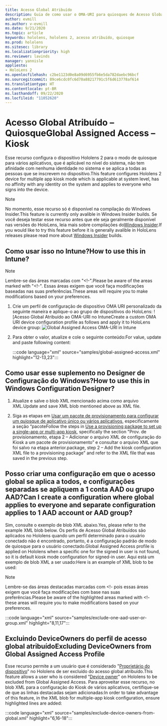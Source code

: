 ```yaml
---
title: Acesso Global Atribuído
description: Guia de como usar o OMA-URI para quiosques de Acesso Global Atribuído
author: evmill
ms.author: v-evmill
ms.date: 9/21/2020
ms.topic: article
keywords: hololens, hololens 2, acesso atribuído, quiosque
ms.prod: hololens
ms.sitesec: library
ms.localizationpriority: high
ms.reviewer: lavinds
manager: yannisle
appliesto:
- HoloLens 2
ms.openlocfilehash: c2be1123d0e8a09d6955fb6e5da782daebc96bcf
ms.sourcegitcommit: 89ce6cdc0fc6d70a88217791c5f6d613778af614
ms.translationtype: HT
ms.contentlocale: pt-BR
ms.lasthandoff: 09/22/2020
ms.locfileid: "11052620"
---
```

# <span data-ttu-id="fa0fb-104">Acesso Global Atribuído – Quiosque</span><span class="sxs-lookup"><span data-stu-id="fa0fb-104">Global Assigned Access – Kiosk</span></span>

<span data-ttu-id="fa0fb-105">Esse recurso configura o dispositivo Hololens 2 para o modo de quiosque para vários aplicativos, que é aplicável no nível do sistema, não tem afinidade com nenhuma identidade no sistema e se aplica a todas as pessoas que se inscrevem no dispositivo.</span><span class="sxs-lookup"><span data-stu-id="fa0fb-105">This feature configures Hololens 2 device for multiple app kiosk mode which is applicable at system level, has no affinity with any identity on the system and applies to everyone who signs into the device.</span></span> 

> [!NOTE]
> <span data-ttu-id="fa0fb-106">No momento, esse recurso só é disponível na compilação do Windows Insider.</span><span class="sxs-lookup"><span data-stu-id="fa0fb-106">This feature is currently only avalible in Windows Insider builds.</span></span> <span data-ttu-id="fa0fb-107">Se você deseja testar esse recurso antes que ele seja geralmente disponível nas versões do HoloLens, leia mais sobre compilações do[Windows Insider](hololens-insider.md).</span><span class="sxs-lookup"><span data-stu-id="fa0fb-107">If you would like to try this feature before it is generally avalible in HoloLens releases please read more about [Windows Insider](hololens-insider.md) builds.</span></span>
 
## <span data-ttu-id="fa0fb-108">Como usar isso no Intune?</span><span class="sxs-lookup"><span data-stu-id="fa0fb-108">How to use this in Intune?</span></span> 

> [!NOTE]
> <span data-ttu-id="fa0fb-109">Lembre-se das áreas marcadas com "<!-".</span><span class="sxs-lookup"><span data-stu-id="fa0fb-109">Please be aware of the areas marked with "<!-".</span></span> <span data-ttu-id="fa0fb-110">Essas áreas exigem que você faça modificações baseadas nas suas preferências.</span><span class="sxs-lookup"><span data-stu-id="fa0fb-110">These areas will require you to make modifications based on your preferences.</span></span> 

1.  <span data-ttu-id="fa0fb-111">Crie um perfil de configuração de dispositivo OMA URI personalizado da seguinte maneira e aplique-o ao grupo de dispositivos do HoloLens: ![Acesso Global Atribuído ao OMA-URI no Intune</span><span class="sxs-lookup"><span data-stu-id="fa0fb-111">Create a custom OMA URI device configuration profile as follows and apply it to HoloLens device group: ![Global Assigned Access OMA-URI in Intune</span></span>](images/global-assigned-access-omauri.png)

2.  <span data-ttu-id="fa0fb-112">Para obter o valor, atualize e cole o seguinte conteúdo:</span><span class="sxs-lookup"><span data-stu-id="fa0fb-112">For value, update and paste following content:</span></span> 

    :::code language="xml" source="samples/global-assigned-access.xml" highlight="12-13,23":::

## <span data-ttu-id="fa0fb-113">Como usar esse suplemento no Designer de Configuração do Windows?</span><span class="sxs-lookup"><span data-stu-id="fa0fb-113">How to use this in Windows Configuration Designer?</span></span> 
 
1.  <span data-ttu-id="fa0fb-114">Atualize e salve o blob XML mencionado acima como arquivo XML.</span><span class="sxs-lookup"><span data-stu-id="fa0fb-114">Update and save XML blob mentioned above as XML file.</span></span> 

2.  <span data-ttu-id="fa0fb-115">Siga as etapas em [Usar um pacote de provisionamento para configurar um quiosque de aplicativo único ou vários aplicativos](https://docs.microsoft.com/hololens/hololens-kiosk#use-a-provisioning-package-to-set-up-a-single-app-or-multi-app-kiosk), especificamente a seção “pacote</span><span class="sxs-lookup"><span data-stu-id="fa0fb-115">Follow the steps in [Use a provisioning package to set up a single-app or multi-app kiosk](https://docs.microsoft.com/hololens/hololens-kiosk#use-a-provisioning-package-to-set-up-a-single-app-or-multi-app-kiosk), specifically the section "Prov.</span></span> <span data-ttu-id="fa0fb-116">de provisionamento, etapa 2 – Adicionar o arquivo XML de configuração do Kiosk a um pacote de provisionamento” e consultar o arquivo XML que foi salvo na etapa anterior.</span><span class="sxs-lookup"><span data-stu-id="fa0fb-116">package, step 2 – Add the kiosk configuration XML file to a provisioning package" and refer to the XML file that was saved in the previous step.</span></span> 

## <span data-ttu-id="fa0fb-117">Posso criar uma configuração em que o acesso global se aplica a todos, e configurações separadas se apliquem a 1 conta AAD ou grupo AAD?</span><span class="sxs-lookup"><span data-stu-id="fa0fb-117">Can I create a configuration where global applies to everyone and separate configuration applies to 1 AAD account or AAD group?</span></span> 

<span data-ttu-id="fa0fb-118">Sim, consulte o exemplo de blob XML abaixo.</span><span class="sxs-lookup"><span data-stu-id="fa0fb-118">Yes, please refer to the example XML blob below.</span></span> <span data-ttu-id="fa0fb-119">Os perfis de Acesso Global Atribuídos são aplicados no Hololens quando um perfil determinado para o usuário conectado não é encontrado, portanto, é a configuração padrão de modo de quiosque para o usuário conectado.</span><span class="sxs-lookup"><span data-stu-id="fa0fb-119">Global Assigned Access profile is applied on Hololens when a specific one for the signed in user is not found, so it is default kiosk mode configuration for signed-in user.</span></span> <span data-ttu-id="fa0fb-120">Aqui está um exemplo de blob XML a ser usado:</span><span class="sxs-lookup"><span data-stu-id="fa0fb-120">Here is an example of XML blob to be used:</span></span> 

> [!NOTE]
> <span data-ttu-id="fa0fb-121">Lembre-se das áreas destacadas marcadas com <!- pois essas áreas exigem que você faça modificações com base nas suas preferências.</span><span class="sxs-lookup"><span data-stu-id="fa0fb-121">Please be aware of the highlighted areas marked with <!-  these areas will require you to make modifications based on your preferences.</span></span> 

 :::code language="xml" source="samples/exclude-one-aad-user-or-group.xml" highlight="8,11,17":::

## <span data-ttu-id="fa0fb-122">Excluindo DeviceOwners do perfil de acesso global atribuído</span><span class="sxs-lookup"><span data-stu-id="fa0fb-122">Excluding DeviceOwners from Global Assigned Access Profile</span></span>

<span data-ttu-id="fa0fb-123">Esse recurso permite a um usuário que é considerado "[Proprietário do dispositivo](security-adminless-os.md)" no Hololens de ser excluído do acesso global atribuído.</span><span class="sxs-lookup"><span data-stu-id="fa0fb-123">This feature allows a user who is considered “[Device owner](security-adminless-os.md)" on Hololens to be excluded from Global Assigned Access.</span></span> <span data-ttu-id="fa0fb-124">Para aproveitar esse recurso, no blob XML para a configuração do Kiosk de vários aplicativos, certifique-se de que as linhas destacadas sejam adicionadas:</span><span class="sxs-lookup"><span data-stu-id="fa0fb-124">In order to take advantage of this feature, in the XML blob for multiple-app kiosk configuration, ensure highlighted lines are added:</span></span> 

 :::code language="xml" source="samples/exclude-device-owners-from-global.xml" highlight="6,16-18":::
 
